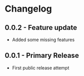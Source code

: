 # Changelog

## 0.0.2 - Feature update

* Added some missing features

## 0.0.1 - Primary Release

* First public release attempt
